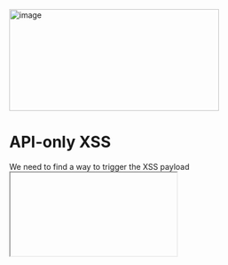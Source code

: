 <img width="378" height="183" alt="image" src="https://github.com/user-attachments/assets/c9ace83e-e7f4-4f2a-8398-7f128f9332ba" />

# API-only XSS
We need to find a way to trigger the XSS payload <iframe src="javascript:alert(`xss`)"> without using the UI

This meant that we need to find a way to make the website display something(javascript payload) on screen without using the UI

Knowing this I went looking for requests that ask the api to show something:

For example, when I go to the scoreboard page, the system should request something to the server so that it displays the scoreboard,
using this, I can potentially try to change something in the request so that one of the resulting response is my own input.


<img width="1600" height="848" alt="image" src="https://github.com/user-attachments/assets/2d17f7e0-9bc4-488c-a2c4-e730fe2d01f2" /><br/><br/><br/>

# Scoreboard
Here I recognize the request to the scoreboard, but no responses, maybe I should try to request just `api/Challenges`

<img width="900" height="600" alt="image" src="https://github.com/user-attachments/assets/e566cbd7-a319-485d-a596-c1175b0778ab" /><br/><br/>

Yes, the server responds with all the challenge information.
Now, since I want to try and change the name of challenge 1 for example, I'll request the first challenge and change the parameters

Following the original request format, I changed the request as such:

<img width="900" height="550" alt="image" src="https://github.com/user-attachments/assets/44570549-2af7-4297-82e8-32859fa1d346" />

#  


Then I tried to add a parameter at the bottom to change the name to the payload 

<img width="900" height="600" alt="image" src="https://github.com/user-attachments/assets/abe83623-2c3c-4d69-94a5-efd8812f65ed" />

no luck, but its to be expected since it is a get request after all

Then I realised this could get quite **messy** as all the contents are stored looks like a JSON of JSONs and the content was huge so I decided to look for other means of exploitation.


# Products
Next, I found the products request when adding a product to the basket

<img width="1211" height="713" alt="image" src="https://github.com/user-attachments/assets/464f936e-5abe-4d76-9a60-ef14b2f7aafd" />

Using its own structure, I can see that each product is stored in their own file, this is perfect as I can just replace the some of the contents with my own malicious payload.

Here, I went for the first product ID.

<img width="1207" height="658" alt="image" src="https://github.com/user-attachments/assets/2582cc1e-fbb1-403e-9e4a-0dde538495f0" />

Now all I did was change the request header to PUT, add the content type(application/json), and added the payload to the "description" section.
This is to change the value of the Descrption section of the product to our own payload.

*Note that we need to escape the double quotes in the middle so that it doesn cause any errors

<img width="1209" height="615" alt="image" src="https://github.com/user-attachments/assets/21898cd2-d972-429d-b361-b3c9b99f2123" />

After this, JuisceShop should detect the XSS and complete the challenge.
